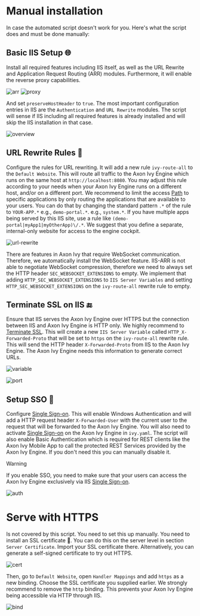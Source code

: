 # Manual installation

In case the automated script doesn't work for you. 
Here's what the script does and must be done manually:

## Basic IIS Setup 🌐️

Install all required features including IIS itself, as well
as the URL Rewrite and Application Request Routing (ARR) modules. Furthermore,
it will enable the reverse proxy capabilities.

![arr](img/iis-arr.png)
![proxy](img/iis-enable-proxy.png)

And set `preserveHostHeader` to `true`. The most important
configuration entries in IIS are the `Authentication` and
`URL Rewrite` modules. The script will sense if IIS including all
required features is already installed and will skip the IIS installation in
that case. 

![overview](img/iis-overview.png)
  
## URL Rewrite Rules 🚦️

Configure the rules for URL rewriting. It will add a
new rule `ivy-route-all` to the `Default Website`. This will
route all traffic to the Axon Ivy Engine which runs on the same host at
`http://localhost:8080`. You may adjust this rule according to your
needs when your Axon Ivy Engine runs on a different host, and/or on a different
port. We recommend to limit the access [Path] to
specific applications by only routing the applications that are available to
your users. You can do that by changing the standard pattern `.*` of the
rule to `YOUR-APP.*` e.g., `demo-portal.*`. e.g.,
`system.*`. If you have multiple apps being served by this IIS site, use
a rule like `(demo-portal|myApp1|myOtherApp)\/.*`. We suggest that you
define a separate, internal-only website for access to the engine cockpit.

![url-rewrite](img/iis-url-rewrite.png)

There are features in Axon Ivy that require WebSocket communication. Therefore,
we automatically install the WebSocket feature. IIS-ARR is not able to
negotiate WebSocket compression, therefore we need to always set the HTTP
header `SEC_WEBSOCKET_EXTENSIONS` to empty. We implement that adding
`HTTP_SEC_WEBSOCKET_EXTENSIONS` to `IIS Server Variables` and
setting `HTTP_SEC_WEBSOCKET_EXTENSIONS` on the `ivy-route-all`
rewrite rule to empty.


## Terminate SSL on IIS 🔚️

Ensure that IIS serves the Axon Ivy Engine over HTTPS
but the connection between IIS and Axon Ivy Engine is HTTP only. 
We highly recommend to [Terminate SSL].
This will create a new `IIS Server Variable` called
`HTTP_X-Forwarded-Proto` that will be set to `https` on the
`ivy-route-all` rewrite rule. This will send the HTTP header
`X-Forwarded-Proto` from IIS to the Axon Ivy Engine. The Axon Ivy Engine needs
this information to generate correct URLs.

![variable](img/iis-terminate-ssl-server-variable.png)

![port](img/iis-terminate-ssl-port.png)

## Setup SSO 🪪️

Configure [Single Sign-on]. This will
enable Windows Authentication and will add a HTTP request header
`X-Forwarded-User` with the current user to the request that will be
forwarded to the Axon Ivy Engine. You will also need to activate [Single Sign-on]
 on the Axon Ivy Engine in `ivy.yaml`. The script will also
enable Basic Authentication which is required for REST clients like the
Axon Ivy Mobile App to call the protected REST Services provided by the
Axon Ivy Engine. If you don't need this you can manually disable it.

> [!WARNING]  
> If you enable SSO, you need to make sure that your users can access the
Axon Ivy Engine exclusively via IIS [Single Sign-on].

![auth](img/iis-authentication.png)

# Serve with HTTPS
Is not covered by this script. You need to set this up
manually. You need to install an SSL certificate 🔐️. You can do this on the server
level in section `Server Certificate`. Import your SSL certificate
there. Alternatively, you can generate a self-signed certificate to try out
HTTPS.  

![cert](img/iis-https-certificate.png)

Then, go to `Default Website`, open `Handler Mappings` and
add `https` as a new binding. Choose the SSL certificate you supplied
earlier. We strongly recommend to remove the `http` binding. This prevents your
Axon Ivy Engine being accessible via HTTP through IIS.

![bind](img/iis-https-binding.png)

[Single Sign-on]: https://developer.axonivy.com/doc/dev/en/engine-guide/integration/single-sign-on/index.html

[Path]: https://developer.axonivy.com/doc/dev/en/engine-guide/integration/reverse-proxy/secure-setup/path.html

[Terminate SSL]: https://developer.axonivy.com/doc/dev/en/engine-guide/integration/reverse-proxy/secure-setup/protocol.html#reverse-proxy-terminate-ssl
